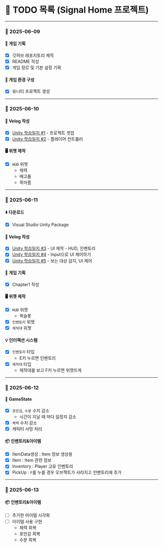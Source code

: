# 📝 TODO 목록 (Signal Home 프로젝트)

---

### 📅 2025-06-09

#### 📖 게임 기획

- [x] 깃허브 레포지토리 제작
- [x] README 작성
- [x] 게임 장르 및 기본 설정 기획

#### 🧱 게임 환경 구성

- [x] 유니티 프로젝트 생성

---

### 📅 2025-06-10

#### 📒 Velog 작성

- [x] [Unity 학습일지 #1](https://velog.io/@ye-seong/1-%ED%94%84%EB%A1%9C%EC%A0%9D%ED%8A%B8-%EC%85%8B%EC%97%85) - 프로젝트 셋업
- [x] [Unity 학습일지 #2](https://velog.io/@ye-seong/2-%ED%94%8C%EB%A0%88%EC%9D%B4%EC%96%B4-%EC%BB%A8%ED%8A%B8%EB%A1%A4%EB%9F%AC) - 플레이어 컨트롤러

#### 🖥️ 위젯 제작

- [x] `HUD` 위젯
    - 체력
    - 배고픔
    - 목마름

---

### 📅 2025-06-11

#### ⬇️ 다운로드

- [x] Visual Studio Unity Package

#### 📒 Velog 작성

- [x] [Unity 학습일지 #3](https://velog.io/@ye-seong/Unity-C-UI-%EC%A0%9C%EC%9E%91) - UI 제작 - HUD, 인벤토리
- [x] [Unity 학습일지 #4](https://velog.io/@ye-seong/Unity-C-Input%EC%9C%BC%EB%A1%9C-UI-%EC%A0%9C%EC%96%B4%ED%95%98%EA%B8%B0) - Input으로 UI 제어하기
- [x] [Unity 학습일지 #5](https://velog.io/@ye-seong/Unity-C-%EB%B3%B4%EB%8A%94-%EB%8C%80%EC%83%81-%EA%B0%90%EC%A7%80-UI%EC%A0%9C%EC%96%B4) - 보는 대상 감지, UI 제어

#### 📖 게임 기획

- [x] Chapter1 작성

#### 🖥️ 위젯 제작

- [x] `HUD` 위젯
    - 퀵슬롯
- [x] `인벤토리` 위젯
- [x] `제작대` 위젯

#### 💡 인터랙션 시스템
- [x] `인벤토리` 타입
    - E키 누르면 인벤토리
- [x] `제작대` 타입
    - 제작대를 보고 F키 누르면 위젯뜨게

---

### 📅 2025-06-12

#### 🔧 GameState
- [x] `포만감`, `수분` 수치 감소
    - 시간이 지날 때 마다 일정치 감소
- [x] `체력` 수치 감소
- [x] 캐릭터 사망 처리

#### 📦 인벤토리&아이템
- [x] ItemData생성 : Item 정보 생성용
- [x] Item : Item 관련 정보
- [x] Inventory : Player 고유 인벤토리
- [x] PickUp : `F`를 누를 경우 오브젝트가 사라지고 인벤토리에 추가

---

### 📅 2025-06-13

#### 📦 인벤토리&아이템
- [ ] 추가한 아이템 시각화
- [ ] 아이템 사용 구현
    - 체력 회복
    - 포만감 회복
    - 수분 회복

